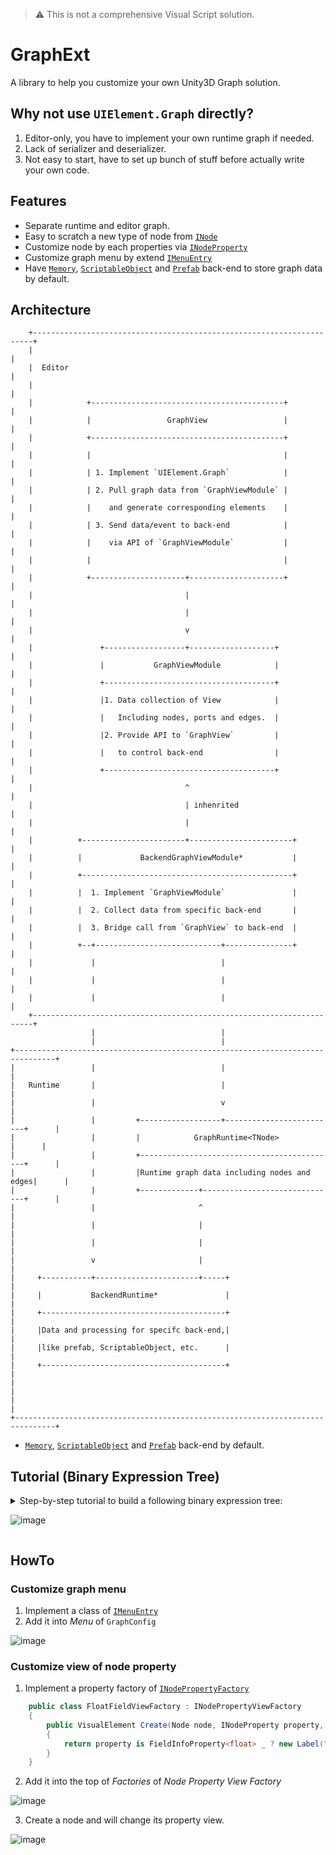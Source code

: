 > ⚠️ This is not a comprehensive Visual Script solution.
# GraphExt
A library to help you customize your own Unity3D Graph solution.

## Why not use `UIElement.Graph` directly?
1. Editor-only, you have to implement your own runtime graph if needed.
2. Lack of serializer and deserializer.
3. Not easy to start, have to set up bunch of stuff before actually write your own code.

## Features
- Separate runtime and editor graph.
- Easy to scratch a new type of node from [`INode`](Packages/com.quabug.graph-ext/Core/Runtime/Data/INode.cs)
- Customize node by each properties via [`INodeProperty`](Packages/com.quabug.graph-ext/NodeProperties)
- Customize graph menu by extend [`IMenuEntry`](Packages/com.quabug.graph-ext/Core/Editor/Menu/IMenuEntry.cs)
- Have [`Memory`](Packages/com.quabug.graph-ext/Backend/Memory), [`ScriptableObject`](Packages/com.quabug.graph-ext/Backend/ScriptableObject) and [`Prefab`](Packages/com.quabug.graph-ext/Backend/Prefab) back-end to store graph data by default.

## Architecture
```
    +----------------------------------------------------------------------+
    |                                                                      |
    |  Editor                                                              |
    |                                                                      |
    |            +-------------------------------------------+             |
    |            |                 GraphView                 |             |
    |            +-------------------------------------------+             |
    |            |                                           |             |
    |            | 1. Implement `UIElement.Graph`            |             |
    |            | 2. Pull graph data from `GraphViewModule` |             |
    |            |    and generate corresponding elements    |             |
    |            | 3. Send data/event to back-end            |             |
    |            |    via API of `GraphViewModule`           |             |
    |            |                                           |             |
    |            +---------------------+---------------------+             |
    |                                  |                                   |
    |                                  |                                   |
    |                                  v                                   |
    |               +------------------+-------------------+               |
    |               |           GraphViewModule            |               |
    |               +--------------------------------------+               |
    |               |1. Data collection of View            |               |
    |               |   Including nodes, ports and edges.  |               |
    |               |2. Provide API to `GraphView`         |               |
    |               |   to control back-end                |               |
    |               +--------------------------------------+               |
    |                                  ^                                   |
    |                                  | inhenrited                        |
    |                                  |                                   |
    |          +-----------------------+-----------------------+           |
    |          |             BackendGraphViewModule*           |           |
    |          +-----------------------------------------------+           |
    |          |  1. Implement `GraphViewModule`               |           |
    |          |  2. Collect data from specific back-end       |           |
    |          |  3. Bridge call from `GraphView` to back-end  |           |
    |          +--+----------------------------+---------------+           |
    |             |                            |                           |
    |             |                            |                           |
    |             |                            |                           |
    +----------------------------------------------------------------------+
                  |                            |
                  |                            |
+-------------------------------------------------------------------------------+
|                 |                            |                                |
|   Runtime       |                            |                                |
|                 |                            v                                |
|                 |         +------------------+-------------------------+      |
|                 |         |            GraphRuntime<TNode>             |      |
|                 |         +--------------------------------------------+      |
|                 |         |Runtime graph data including nodes and edges|      |
|                 |         +-------------+------------------------------+      |
|                 |                       ^                                     |
|                 |                       |                                     |
|                 |                       |                                     |
|                 v                       |                                     |
|     +-----------+-----------------------+-----+                               |
|     |           BackendRuntime*               |                               |
|     +-----------------------------------------+                               |
|     |Data and processing for specifc back-end,|                               |
|     |like prefab, ScriptableObject, etc.      |                               |
|     +-----------------------------------------+                               |
|                                                                               |
|                                                                               |
+-------------------------------------------------------------------------------+

```
* [`Memory`](Packages/com.quabug.graph-ext/Backend/Memory), [`ScriptableObject`](Packages/com.quabug.graph-ext/Backend/ScriptableObject) and [`Prefab`](Packages/com.quabug.graph-ext/Backend/Prefab) back-end by default.

## Tutorial (Binary Expression Tree)
<details><summary>Step-by-step tutorial to build a following binary expression tree:
    
![image](https://user-images.githubusercontent.com/683655/147669435-5c057c71-ad60-4f01-a177-bece9091b912.png)
</summary>

### 1. Define runtime nodes:
1. Define the interface of expression node:
``` c#
public interface IExpressionNode : INode<GraphRuntime<IExpressionNode>>
{
    float GetValue([NotNull] GraphRuntime<IExpressionNode> graph);
}
```

2. Define `ValueNode` with a single-input-port and a value property.
``` c#
[Serializable]
public class ValueNode : IExpressionNode
{
    // define a single-float-input port
    [NodePort] private static float _input;
    // define a node property of `_value:SerializedProperty`
    [NodeProperty(InputPort = nameof(_input))] public float Value;

    public float GetValue(GraphRuntime<IExpressionNode> _)
    {
        return Value;
    }

    public bool IsPortCompatible(GraphRuntime<IExpressionNode> graph, in PortId input, in PortId output) => true;
    public void OnConnected(GraphRuntime<IExpressionNode> graph, in PortId input, in PortId output) {}
    public void OnDisconnected(GraphRuntime<IExpressionNode> graph, in PortId input, in PortId output) {}
}
```

3. Define `AddNode` with a single-input-port and a multi-output-port. `GetValue` will sum the value of output-connected nodes together.
``` c#
[Serializable]
[NodeTitle(ConstTitle = "add")] // set node title
public class AddNode : IExpressionNode
{
    // define a single-float-input port
    [NodePort(Direction = PortDirection.Input, HideLabel = true)] private static float _input;
    // define a multi-float-output port with at most 2 connections
    [NodePort(Direction = PortDirection.Output, Capacity = 2, HideLabel = true)] private static float _output;

    public float GetValue(GraphRuntime<IExpressionNode> graph)
    {
        var thisNodeId = graph[this];
        var inputPortId = new PortId(thisNodeId, nameof(_input));
        var connectedNodeIds = graph.FindConnectedNodes(inputPortId);
        var connectedNodes = connectedNodeIds.Select(nodeId => graph[nodeId]);
        return connectedNodes.Sum(node => node.GetValue(graph));
    }

    public bool IsPortCompatible(GraphRuntime<IExpressionNode> graph, in PortId input, in PortId output) => true;
    public void OnConnected(GraphRuntime<IExpressionNode> graph, in PortId input, in PortId output) {}
    public void OnDisconnected(GraphRuntime<IExpressionNode> graph, in PortId input, in PortId output) {}
}
```

### 2. Define graph and node `ScriptableObject` to store graph data.
``` c#
// ExpressionNodeScriptableObject.cs
public class ExpressionNodeScriptableObject : NodeScriptableObject<IExpressionNode> {}
```
``` c#
// ExpressionGraphScriptableObject.cs
[CreateAssetMenu(menuName = "Expression Graph", fileName = "Graph/New Expression Graph", order = 0)]
public class ExpressionGraphScriptableObject : GraphScriptableObject<IExpressionNode, ExpressionNodeScriptableObject> {}
```
![image](https://user-images.githubusercontent.com/683655/147674310-bdeae924-014a-4dd9-a5a1-ae6effd8644e.png)

### 3. Define graph menu entries and window extension to use `ExpressionGraphScriptableObject` as backend:
``` c#
public class ExpressionNodeCreationMenuEntry : ScriptableObjectNodeCreationMenuEntry<IExpressionNode, ExpressionNodeScriptableObject> {}
public class ExpressionNodeWindowExtension : ScriptableObjectWindowExtension<IExpressionNode, ExpressionNodeScriptableObject> {}
```

### 4. Create a new graph window config file and set to use expression extensions:
![image](https://user-images.githubusercontent.com/683655/147674011-a0a5b768-2cd7-4f65-91bf-9a064ebe393c.png)
![image](https://user-images.githubusercontent.com/683655/147674159-bad96cef-5f31-4505-9305-f607d088b308.png)

### 5. Open expression graph window and choose a "Expression Graph" to modifying:
![image](https://user-images.githubusercontent.com/683655/147678233-2d4155cf-d46c-45ca-bf6a-d33925d87ba5.png)
![image](https://user-images.githubusercontent.com/683655/147678357-a8385a57-5070-4404-9a65-d1c1077bb9d5.png)

### 6. (Optional) Make it nicer:
- compact node look of `AddNode`:![image](https://user-images.githubusercontent.com/683655/147679433-baf816ef-d6ab-475c-9388-1396870f1191.png)
``` c#
// delete `[NodeTitle]` to hide title
public class AddNode : IExpressionNode
{
    // define a property to hold input and output port
    [NodeProperty(HideValue = true, InputPort = nameof(_input), OutputPort = nameof(_output))] private static int add;
    ...
```

- make a base expression node:
``` c#
public abstract class ExpressionNode : IExpressionNode
{
    [NodePort(Direction = PortDirection.Input, Capacity = 1, Hide = true)] protected static float _input;
    [NodePort(Direction = PortDirection.Output, Capacity = 2, Hide = true)] protected static float _output;

    public bool IsPortCompatible(GraphRuntime<IExpressionNode> graph, in PortId input, in PortId output) => true;
    public void OnConnected(GraphRuntime<IExpressionNode> graph, in PortId input, in PortId output) {}
    public void OnDisconnected(GraphRuntime<IExpressionNode> graph, in PortId input, in PortId output) {}

    public abstract float GetValue(GraphRuntime<IExpressionNode> graph);

    protected IEnumerable<IExpressionNode> GetConnectedNodes(GraphRuntime<IExpressionNode> graph)
    {
        var thisNodeId = graph[this];
        var inputPortId = new PortId(thisNodeId, nameof(_input));
        var connectedNodeIds = graph.FindConnectedNodes(inputPortId);
        var connectedNodes = connectedNodeIds.Select(nodeId => graph[nodeId]);
        return connectedNodes;
    }
}

[Serializable]
public class ValueNode : ExpressionNode
{
    [NodeProperty(InputPort = nameof(_input))] public float Value;
    public override float GetValue(GraphRuntime<IExpressionNode> _) => Value;
}

[Serializable]
public class AddNode : ExpressionNode
{
    [NodeProperty(HideValue = true, InputPort = nameof(_input), OutputPort = nameof(_output))] private static int add;
    public override float GetValue(GraphRuntime<IExpressionNode> graph) => GetConnectedNodes(graph).Sum(node => node.GetValue(graph));
}
```

- Use prefab (and GameObject tree) as backend:
    1. Use `ITreeNode<>` interface instead of `INode<>`
    ``` c#
    public interface IExpressionNode : ITreeNode<GraphRuntime<IExpressionNode>>
    {
        float GetValue([NotNull] GraphRuntime<IExpressionNode> graph);
    }

    public abstract class ExpressionNode : IExpressionNode
    {
        public string InputPortName => nameof(_input);
        public string OutputPortName => nameof(_output);
    ...
    ```
    
    2. Define necessary component, menu entry and window extension:
    ``` c#
    // ExpressionTreeNodeComponent.cs
    public class ExpressionTreeNodeComponent : TreeNodeComponent<IExpressionNode, ExpressionTreeNodeComponent> {}
    public class PrefabExpressionNodeCreationMenuEntry : NodeCreationMenuEntry<IExpressionNode, ExpressionTreeNodeComponent> {}
    public class PrefabExpressionWindowExtension : PrefabStageWindowExtension<IExpressionNode, ExpressionTreeNodeComponent> {}
    ```
    
    3. Create window config:

    ![image](https://user-images.githubusercontent.com/683655/147681310-dbe5261f-dea6-4889-9db3-546aecf51ed8.png)
    
    4. Open a prefab and start to modify:
 
    ![image](https://user-images.githubusercontent.com/683655/147681512-e63c90b3-6727-4353-8434-a9179c6cdf62.png)
    
</details>
    
## HowTo
### Customize graph menu
1. Implement a class of [`IMenuEntry`](Packages/com.quabug.graph-ext/Core/Editor/Menu/IMenuEntry.cs)
2. Add it into _Menu_ of `GraphConfig`

![image](https://user-images.githubusercontent.com/683655/147736001-46d230c6-60ca-452e-a258-44e8380f894e.png)

### Customize view of node property
1. Implement a property factory of [`INodePropertyFactory`](Packages/com.quabug.graph-ext/Core/Editor/View/NodePropertyViewFactory.cs)
``` c#
    public class FloatFieldViewFactory : INodePropertyViewFactory
    {
        public VisualElement Create(Node node, INodeProperty property, INodePropertyViewFactory factory)
        {
            return property is FieldInfoProperty<float> _ ? new Label("replace view") : null;
        }
    }
```

2. Add it into the top of _Factories_ of _Node Property View Factory_

![image](https://user-images.githubusercontent.com/683655/147737968-21151171-6b3f-4e3e-9ef1-97d4d23374d3.png)

3. Create a node and will change its property view.

![image](https://user-images.githubusercontent.com/683655/147737633-a7c982f0-1e86-4e34-8ca8-d89025014ece.png)

